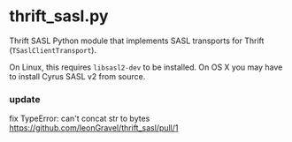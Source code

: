 # thrift_sasl.py

Thrift SASL Python module that implements SASL transports for Thrift
(`TSaslClientTransport`).

On Linux, this requires `libsasl2-dev` to be installed. On OS X you may have to
install Cyrus SASL v2 from source.

### update 
 fix TypeError: can't concat str to bytes
 https://github.com/leonGravel/thrift_sasl/pull/1
